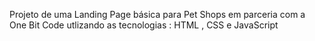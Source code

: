 Projeto de uma Landing Page básica para Pet Shops em parceria com a One Bit Code utlizando as tecnologias : HTML , CSS e JavaScript
